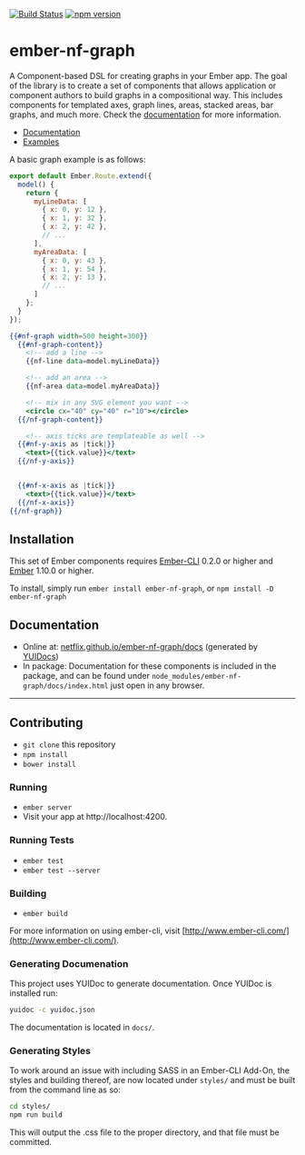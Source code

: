 [![Build Status](https://travis-ci.org/Netflix/ember-nf-graph.svg?branch=master)](https://travis-ci.org/Netflix/ember-nf-graph)
[![npm version](https://badge.fury.io/js/ember-nf-graph.svg)](http://badge.fury.io/js/ember-nf-graph)

# ember-nf-graph

A Component-based DSL for creating graphs in your Ember app. The goal of the library is to 
create a set of components that allows application or component authors to build graphs in a
compositional way. This includes components for templated axes, graph lines, areas, stacked areas, bar graphs, and much more. Check the [documentation](//netflix.github.io/ember-nf-graph/docs) for more information.

- [Documentation](//netflix.github.io/ember-nf-graph/docs)
- [Examples](//netflix.github.io/ember-nf-graph-examples/dist)

A basic graph example is as follows:

```js
export default Ember.Route.extend({
  model() {
    return {
      myLineData: [
        { x: 0, y: 12 },
        { x: 1, y: 32 },
        { x: 2, y: 42 },
        // ...
      ],
      myAreaData: [
        { x: 0, y: 43 },
        { x: 1, y: 54 },
        { x: 2, y: 13 },
        // ...
      ]
    };
  }
});
```

```hbs
{{#nf-graph width=500 height=300}}
  {{#nf-graph-content}}
    <!-- add a line -->
    {{nf-line data=model.myLineData}}

    <!-- add an area -->
    {{nf-area data=model.myAreaData}}

    <!-- mix in any SVG element you want -->
    <circle cx="40" cy="40" r="10"></circle>
  {{/nf-graph-content}}

	<!-- axis ticks are templateable as well -->
  {{#nf-y-axis as |tick|}}
    <text>{{tick.value}}</text>
  {{/nf-y-axis}}


  {{#nf-x-axis as |tick|}}
    <text>{{tick.value}}</text>
  {{/nf-x-axis}}
{{/nf-graph}}
```


## Installation

This set of Ember components requires [Ember-CLI](http://ember-cli.com) 0.2.0 or higher and
[Ember](http://emberjs.com) 1.10.0 or higher.

To install, simply run `ember install ember-nf-graph`, or `npm install -D ember-nf-graph` 

## Documentation

- Online at: [netflix.github.io/ember-nf-graph/docs](//netflix.github.io/ember-nf-graph/docs) (generated by [YUIDocs](http://yui.github.io/yuidoc/))
- In package: Documentation for these components is included in the package, and can be found under `node_modules/ember-nf-graph/docs/index.html` just open in any browser.

----

## Contributing

* `git clone` this repository
* `npm install`
* `bower install`

### Running

* `ember server`
* Visit your app at http://localhost:4200.

### Running Tests

* `ember test`
* `ember test --server`

### Building

* `ember build`

For more information on using ember-cli, visit [http://www.ember-cli.com/](http://www.ember-cli.com/).

### Generating Documenation

This project uses YUIDoc to generate documentation. Once YUIDoc is installed run:

```sh
yuidoc -c yuidoc.json 
```

The documentation is located in `docs/`.

### Generating Styles

To work around an issue with including SASS in an Ember-CLI Add-On, the styles and building thereof, are now located under `styles/` and must be built from the command line as so:

```sh
cd styles/
npm run build
```

This will output the .css file to the proper directory, and that file must be committed.


